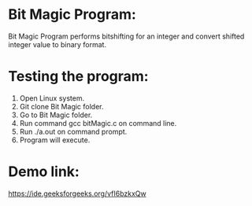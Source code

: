 # Bit Magic Program:
Bit Magic Program performs bitshifting for an integer and convert shifted integer value to binary format.

# Testing the program:
1. Open Linux system.
2. Git clone Bit Magic folder.
3. Go to Bit Magic folder.
4. Run command gcc bitMagic.c on command line.
5. Run ./a.out on command prompt.
6. Program will execute.

# Demo link:
https://ide.geeksforgeeks.org/vfI6bzkxQw


